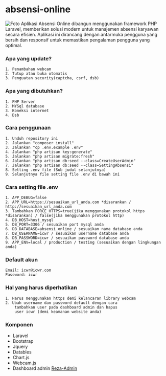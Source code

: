 # absensi-online
![Foto](https://raw.githubusercontent.com/Jon3sjns/upload_foto/main/absensi_online/1.png)
Aplikasi Absensi Online dibangun menggunakan framework PHP Laravel, memberikan solusi modern untuk manajemen absensi karyawan secara efisien. Aplikasi ini dirancang dengan antarmuka pengguna yang bersih dan responsif untuk memastikan pengalaman pengguna yang optimal.

### Apa yang update?
    1. Penambahan webcam
    2. Tutup atau buka otomatis
    3. Penguatan security(captcha, csrf, dsb)

### Apa yang dibutuhkan?
    1. PHP Server
    2. MYSql database
    3. Koneksi internet
    4. Dsb

### Cara penggunaan
    1. Unduh repository ini
    2. Jalankan "composer install"
    3. Jalankan "cp .env.example .env"
    4. Jalankan "php artisan key:generate"
    5. Jalankan "php artisan migrate:fresh"
    6. Jalankan "php artisan db:seed --class=CreateUserAdmin"
    7. Jalankan "php artisan db:seed --class=SettingAbsensi"
    8. Setting .env file (Sub judul selanjutnya)
    9. Selanjutnya file setting file .env di bawah ini

### Cara setting file .env
    1. APP_DEBUG=false
    2. APP_URL=https://sesuaikan_url_anda.com *disarankan / http://sesuaikan_url_anda.com
    3. Tambahkan FORCE_HTTPS=true(jika menggunakan protokol https *disarankan) / false(jika menggunakan protokol http)
    4. DB_HOST=host_mysql
    5. DB_PORT=3306 / sesuaikan port mysql anda
    6. DB_DATABASE=absensi_online / sesuaikan nama database anda
    7. DB_USERNAME=icwr / sesuaikan username database anda
    8. DB_PASSWORD=icwr / sesuaikan password database anda
    9. APP_ENV=local / production / testing (sesuaikan dengan lingkungan anda)

### Default akun
    Email: icwr@icwr.com
    Password: icwr

### Hal yang harus diperhatikan
    1. Harus menggunakan https demi kelancaran library webcam
    2. Ubah username dan password default dengan cara
        tambahkan user pada dashboard admin dan hapus
        user icwr (demi keamanan website anda)

### Komponen
- Laravel
- Bootstrap
- Jquery
- Datables
- Chart.js
- Webcam.js
- Dashboard admin [Reza-Admin](https://github.com/rezafikkri/Reza-Admin)

###
